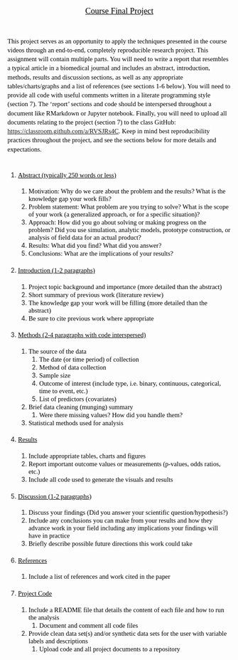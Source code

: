 <h3 style="line-height: 1.38; margin-top: 0pt; margin-bottom: 0pt; text-align: center;"><span style="font-size: 13.999999999999998pt; font-family: Avenir; color: #000000; background-color: transparent; font-weight: 400; font-variant: normal; text-decoration: underline; vertical-align: baseline; white-space: pre-wrap;">Course Final Project</span></h3>
<p>&nbsp;</p>
<p style="line-height: 1.38; margin-top: 0pt; margin-bottom: 0pt;"><span style="font-size: 11pt; font-family: Avenir; color: #000000; background-color: transparent; font-weight: 400; font-variant: normal; text-decoration: none; vertical-align: baseline; white-space: pre-wrap;">This project serves as an opportunity to apply the techniques presented in the course videos through</span><span style="font-size: 11pt; font-family: Avenir; color: #000000; background-color: #ffffff; font-weight: 400; font-variant: normal; text-decoration: none; vertical-align: baseline; white-space: pre-wrap;"> an end-to-end, completely reproducible research project. This assignment will contain multiple parts. You will need to write a report that resembles a typical article in a biomedical journal and includes an abstract, introduction, methods, results and discussion sections, as well as any appropriate tables/charts/graphs and a list of references (see sections 1-6 below). You will need to provide all code with useful comments written in a literate programming style (section 7). The &lsquo;report&rsquo; sections and code should be interspersed throughout a document like RMarkdown or Jupyter notebook. Finally, you will need to upload all documents relating to the project (section 7) to the class GitHub: <a href="https://classroom.github.com/a/RVSJRs4C" target="[object Object]">https://classroom.github.com/a/RVSJRs4C</a>. Keep in mind best reproducibility practices throughout the project, and see the sections below for more details and expectations.</span></p>
<p style="line-height: 1.38; margin-top: 0pt; margin-bottom: 0pt;">&nbsp;</p>
<ol>
<li>
<h4><span style="font-size: 11pt; font-family: Avenir; color: #000000; background-color: transparent; font-weight: 400; font-variant: normal; text-decoration: underline; vertical-align: baseline; white-space: pre-wrap;">Abstract (typically 250 words or less)</span></h4>
<ol>
<li><span style="font-size: 11pt; font-family: Avenir; color: #000000; background-color: transparent; font-weight: 400; font-variant: normal; text-decoration: none; vertical-align: baseline; white-space: pre-wrap;">Motivation: Why do we care about the problem and the results? What is the knowledge gap your work fills?</span></li>
<li><span style="font-size: 11pt; font-family: Avenir; color: #000000; background-color: transparent; font-weight: 400; font-variant: normal; text-decoration: none; vertical-align: baseline; white-space: pre-wrap;">Problem statement: What problem are you trying to solve? What is the scope of your work (a generalized approach, or for a specific situation)?</span></li>
<li><span style="font-size: 11pt; font-family: Avenir; color: #000000; background-color: transparent; font-weight: 400; font-variant: normal; text-decoration: none; vertical-align: baseline; white-space: pre-wrap;">Approach: How did you go about solving or making progress on the problem? Did you use simulation, analytic models, prototype construction, or analysis of field data for an actual product? </span></li>
<li><span style="font-size: 11pt; font-family: Avenir; color: #000000; background-color: transparent; font-weight: 400; font-variant: normal; text-decoration: none; vertical-align: baseline; white-space: pre-wrap;">Results: What did you find? What did you answer?</span></li>
<li><span style="font-size: 11pt; font-family: Avenir; color: #000000; background-color: transparent; font-weight: 400; font-variant: normal; text-decoration: none; vertical-align: baseline; white-space: pre-wrap;">Conclusions: What are the implications of your results?</span></li>
</ol></li>
<li>
<h4><span style="font-size: 11pt; font-family: Avenir; color: #000000; background-color: transparent; font-weight: 400; font-variant: normal; text-decoration: underline; vertical-align: baseline; white-space: pre-wrap;">Introduction (1-2 paragraphs)</span></h4>
<ol>
<li><span style="font-size: 11pt; font-family: Avenir; color: #000000; background-color: transparent; font-weight: 400; font-variant: normal; text-decoration: none; vertical-align: baseline; white-space: pre-wrap;">Project topic background and importance (more detailed than the abstract)</span></li>
<li><span style="font-size: 11pt; font-family: Avenir; color: #000000; background-color: transparent; font-weight: 400; font-variant: normal; text-decoration: none; vertical-align: baseline; white-space: pre-wrap;">Short summary of previous work (literature review)</span></li>
<li><span style="font-size: 11pt; font-family: Avenir; color: #000000; background-color: transparent; font-weight: 400; font-variant: normal; text-decoration: none; vertical-align: baseline; white-space: pre-wrap;">The knowledge gap your work will be filling (more detailed than the abstract)</span></li>
<li><span style="font-size: 11pt; font-family: Avenir; color: #000000; background-color: transparent; font-weight: 400; font-variant: normal; text-decoration: none; vertical-align: baseline; white-space: pre-wrap;">Be sure to cite previous work where appropriate</span></li>
</ol></li>
<li>
<h4><span style="font-size: 11pt; font-family: Avenir; color: #000000; background-color: transparent; font-weight: 400; font-variant: normal; text-decoration: underline; vertical-align: baseline; white-space: pre-wrap;">Methods (2-4 paragraphs with code interspersed)</span></h4>
<ol>
<li><span style="font-size: 11pt; font-family: Avenir; color: #000000; background-color: transparent; font-weight: 400; font-variant: normal; text-decoration: none; vertical-align: baseline; white-space: pre-wrap;">The source of the data</span><ol>
<li><span style="font-size: 11pt; font-family: Avenir; color: #000000; background-color: transparent; font-weight: 400; font-variant: normal; text-decoration: none; vertical-align: baseline; white-space: pre-wrap;">The date (or time period) of collection</span></li>
<li><span style="font-size: 11pt; font-family: Avenir; color: #000000; background-color: transparent; font-weight: 400; font-variant: normal; text-decoration: none; vertical-align: baseline; white-space: pre-wrap;">Method of data collection</span></li>
<li><span style="font-size: 11pt; font-family: Avenir; color: #000000; background-color: transparent; font-weight: 400; font-variant: normal; text-decoration: none; vertical-align: baseline; white-space: pre-wrap;">Sample size</span></li>
<li><span style="font-size: 11pt; font-family: Avenir; color: #000000; background-color: transparent; font-weight: 400; font-variant: normal; text-decoration: none; vertical-align: baseline; white-space: pre-wrap;">Outcome of interest (include type, i.e. binary, continuous, categorical, time to event, etc.)</span></li>
<li><span style="font-size: 11pt; font-family: Avenir; color: #000000; background-color: transparent; font-weight: 400; font-variant: normal; text-decoration: none; vertical-align: baseline; white-space: pre-wrap;">List of predictors (covariates) </span></li>
</ol></li>
<li><span style="font-size: 11pt; font-family: Avenir; color: #000000; background-color: transparent; font-weight: 400; font-variant: normal; text-decoration: none; vertical-align: baseline; white-space: pre-wrap;">Brief data cleaning (munging) summary</span><ol>
<li><span style="font-size: 11pt; font-family: Avenir; color: #000000; background-color: transparent; font-weight: 400; font-variant: normal; text-decoration: none; vertical-align: baseline; white-space: pre-wrap;">Were there missing values? How did you handle them?</span></li>
</ol></li>
<li><span style="font-size: 11pt; font-family: Avenir; color: #000000; background-color: transparent; font-weight: 400; font-variant: normal; text-decoration: none; vertical-align: baseline; white-space: pre-wrap;">Statistical methods used for analysis</span></li>
</ol></li>
<li>
<h4><span style="font-size: 11pt; font-family: Avenir; color: #000000; background-color: transparent; font-weight: 400; font-variant: normal; text-decoration: underline; vertical-align: baseline; white-space: pre-wrap;">Results</span></h4>
<ol>
<li><span style="font-size: 11pt; font-family: Avenir; color: #000000; background-color: transparent; font-weight: 400; font-variant: normal; text-decoration: none; vertical-align: baseline; white-space: pre-wrap;">Include appropriate tables, charts and figures</span></li>
<li><span style="font-size: 11pt; font-family: Avenir; color: #000000; background-color: transparent; font-weight: 400; font-variant: normal; text-decoration: none; vertical-align: baseline; white-space: pre-wrap;">Report important outcome values or measurements (p-values, odds ratios, etc.)</span></li>
<li><span style="font-size: 11pt; font-family: Avenir; color: #000000; background-color: transparent; font-weight: 400; font-variant: normal; text-decoration: none; vertical-align: baseline; white-space: pre-wrap;">Include all code used to generate the visuals and results</span></li>
</ol></li>
<li>
<h4><span style="font-size: 11pt; font-family: Avenir; color: #000000; background-color: transparent; font-weight: 400; font-variant: normal; text-decoration: underline; vertical-align: baseline; white-space: pre-wrap;">Discussion (1-2 paragraphs)</span></h4>
<ol>
<li><span style="font-size: 11pt; font-family: Avenir; color: #000000; background-color: transparent; font-weight: 400; font-variant: normal; text-decoration: none; vertical-align: baseline; white-space: pre-wrap;">Discuss your findings (Did you answer your scientific question/hypothesis?)</span></li>
<li><span style="font-size: 11pt; font-family: Avenir; color: #000000; background-color: transparent; font-weight: 400; font-variant: normal; text-decoration: none; vertical-align: baseline; white-space: pre-wrap;">Include any conclusions you can make from your results and how they advance work in your field including any implications your findings will have in practice</span></li>
<li><span style="font-size: 11pt; font-family: Avenir; color: #000000; background-color: transparent; font-weight: 400; font-variant: normal; text-decoration: none; vertical-align: baseline; white-space: pre-wrap;">Briefly describe possible future directions this work could take</span></li>
</ol></li>
<li>
<h4><span style="font-size: 11pt; font-family: Avenir; color: #000000; background-color: transparent; font-weight: 400; font-variant: normal; text-decoration: underline; vertical-align: baseline; white-space: pre-wrap;">References</span></h4>
<ol>
<li><span style="font-size: 11pt; font-family: Avenir; color: #000000; background-color: transparent; font-weight: 400; font-variant: normal; text-decoration: none; vertical-align: baseline; white-space: pre-wrap;">Include a list of references and work cited in the paper</span></li>
</ol></li>
<li>
<h4><span style="font-size: 11pt; font-family: Avenir; color: #000000; background-color: transparent; font-weight: 400; font-variant: normal; text-decoration: underline; vertical-align: baseline; white-space: pre-wrap;">Project Code</span></h4>
<ol>
<li><span style="font-size: 11pt; font-family: Avenir; color: #000000; background-color: transparent; font-weight: 400; font-variant: normal; text-decoration: none; vertical-align: baseline; white-space: pre-wrap;">Include a README file that details the content of each file and how to run the analysis</span><ol>
<li><span style="font-size: 11pt; font-family: Avenir; color: #000000; background-color: transparent; font-weight: 400; font-variant: normal; text-decoration: none; vertical-align: baseline; white-space: pre-wrap;">Document and comment all code files</span></li>
</ol></li>
<li><span style="font-size: 11pt; font-family: Avenir; color: #000000; background-color: transparent; font-weight: 400; font-variant: normal; text-decoration: none; vertical-align: baseline; white-space: pre-wrap;">Provide clean data set(s) and/or synthetic data sets for the user with variable labels and descriptions</span><ol>
<li><span style="font-size: 11pt; font-family: Avenir; color: #000000; background-color: transparent; font-weight: 400; font-variant: normal; text-decoration: none; vertical-align: baseline; white-space: pre-wrap;">Upload code and all project documents to a repository</span></li>
</ol></li>
</ol></li>
</ol>
